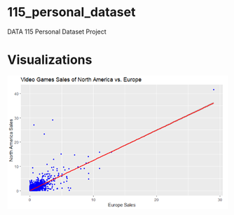 # 115_personal_dataset
DATA 115 Personal Dataset Project

# Visualizations
<img src= "https://github.com/CheweezyTy/115_personal_dataset/blob/main/NAvsEUScatterPlot.png">

<img src=" ">

<img src=" ">

